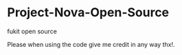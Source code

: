 # Project-Nova-Open-Source
fukit open source

Please when using the code give me credit in any way thx!.
